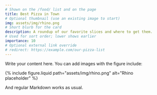 ```yaml
---
# Shown on the /food/ list and on the page
title: Best Pizza in Town
# Optional thumbnail (use an existing image to start)
img: assets/img/rhino.png
# Short blurb for the card
description: A roundup of our favorite slices and where to get them.
# Used for sort order; lower shows earlier
importance: 10
# Optional external link override
# redirect: https://example.com/our-pizza-list
---
```


Write your content here. You can add images with the figure include:

{% include figure.liquid path="assets/img/rhino.png" alt="Rhino placeholder" %}

And regular Markdown works as usual.

